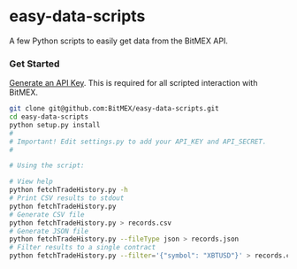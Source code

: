 # easy-data-scripts
A few Python scripts to easily get data from the BitMEX API.


### Get Started

[Generate an API Key](https://www.bitmex.com/app/apiKeys). This is required for all scripted
interaction with BitMEX.

```bash
git clone git@github.com:BitMEX/easy-data-scripts.git
cd easy-data-scripts
python setup.py install
#
# Important! Edit settings.py to add your API_KEY and API_SECRET.
#

# Using the script:

# View help
python fetchTradeHistory.py -h
# Print CSV results to stdout
python fetchTradeHistory.py
# Generate CSV file
python fetchTradeHistory.py > records.csv
# Generate JSON file
python fetchTradeHistory.py --fileType json > records.json
# Filter results to a single contract
python fetchTradeHistory.py --filter='{"symbol": "XBTUSD"}' > records.csv
```
